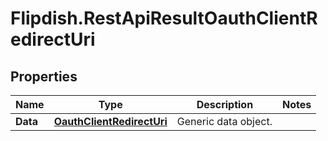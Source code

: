 # Flipdish.RestApiResultOauthClientRedirectUri

## Properties
Name | Type | Description | Notes
------------ | ------------- | ------------- | -------------
**Data** | [**OauthClientRedirectUri**](OauthClientRedirectUri.md) | Generic data object. | 


